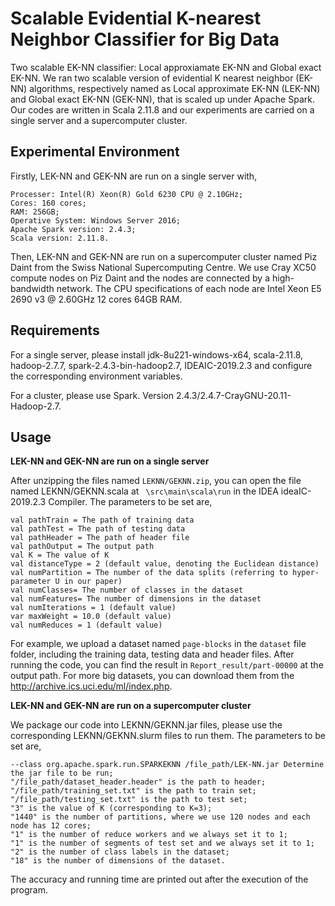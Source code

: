 # Scalable Evidential K-nearest Neighbor Classifier for Big Data

Two scalable EK-NN classifier: Local approxiamate EK-NN and Global exact EK-NN.
We ran two scalable version of evidential K nearest neighbor (EK-NN) algorithms, respectively named as Local approximate EK-NN (LEK-NN) and Global exact EK-NN (GEK-NN), that is scaled up under Apache Spark. Our codes are written in Scala 2.11.8 and our experiments are carried on a single server and a supercomputer cluster. 

## Experimental Environment 

Firstly, LEK-NN and GEK-NN are run on a single server with,  

```
Processer: Intel(R) Xeon(R) Gold 6230 CPU @ 2.10GHz;
Cores: 160 cores; 
RAM: 256GB;
Operative System: Windows Server 2016;
Apache Spark version: 2.4.3;
Scala version: 2.11.8.
```

Then, LEK-NN and GEK-NN are run on a supercomputer cluster named Piz Daint from the Swiss National Supercomputing Centre. We use Cray XC50 compute nodes on Piz Daint and the nodes are connected by a high-bandwidth network. The CPU specifications of each node are Intel Xeon E5 2690 v3 @ 2.60GHz 12 cores 64GB RAM. 

## Requirements

For a single server, please install jdk-8u221-windows-x64, scala-2.11.8, hadoop-2.7.7, spark-2.4.3-bin-hadoop2.7, IDEAIC-2019.2.3 and configure the corresponding environment variables.

For a cluster, please use Spark. Version 2.4.3/2.4.7-CrayGNU-20.11-Hadoop-2.7.

## Usage

**LEK-NN and GEK-NN are run on a single server**

After unzipping the files named ``LEKNN/GEKNN.zip``, you can open the file named LEKNN/GEKNN.scala at `` \src\main\scala\run`` in the IDEA ideaIC-2019.2.3 Compiler. The parameters to be set are, 

```
val pathTrain = The path of training data
val pathTest = The path of testing data
val pathHeader = The path of header file
val pathOutput = The output path
val K = The value of K
val distanceType = 2 (default value, denoting the Euclidean distance)
val numPartition = The number of the data splits (referring to hyper-parameter U in our paper)
val numClasses= The number of classes in the dataset
val numFeatures= The number of dimensions in the dataset
val numIterations = 1 (default value)
var maxWeight = 10.0 (default value)
val numReduces = 1 (default value)
```

For example, we upload a dataset named ``page-blocks`` in the ``dataset`` file folder, including the training data, testing data and header files. After running the code, you can find the result in ``Report_result/part-00000`` at the output path. For more big datasets, you can download them from the http://archive.ics.uci.edu/ml/index.php.

**LEK-NN and GEK-NN are run on a supercomputer cluster**

We package our code into LEKNN/GEKNN.jar files, please use the corresponding LEKNN/GEKNN.slurm files to run them.  The parameters to be set are, 

```
--class org.apache.spark.run.SPARKEKNN /file_path/LEK-NN.jar Determine the jar file to be run;
"/file_path/dataset_header.header" is the path to header;
"/file_path/training_set.txt" is the path to train set;
"/file_path/testing_set.txt" is the path to test set;
"3" is the value of K (corresponding to K=3);
"1440" is the number of partitions, where we use 120 nodes and each node has 12 cores;
"1" is the number of reduce workers and we always set it to 1;
"1" is the number of segments of test set and we always set it to 1;
"2" is the number of class labels in the dataset;
"18" is the number of dimensions of the dataset.
```

The accuracy and running time are printed out after the execution of the program.